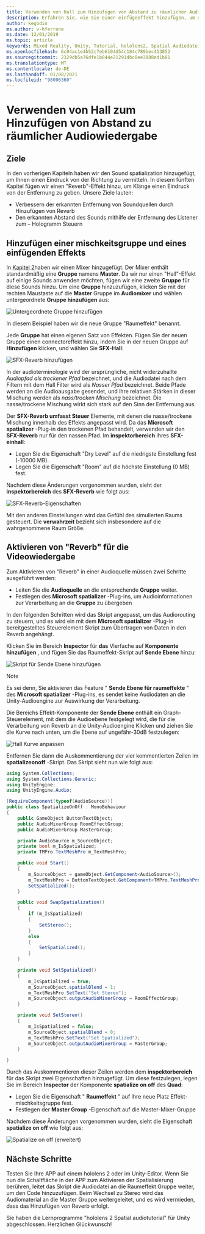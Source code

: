 ```yaml
---
title: Verwenden von Hall zum Hinzufügen von Abstand zu räumlicher Audiowiedergabe
description: Erfahren Sie, wie Sie einen einfügeeffekt hinzufügen, um den Sinn der Abstands Variation zu räumlichem Audiomaterial in einer Mixed Reality-Anwendung zu erweitern
author: kegodin
ms.author: v-hferrone
ms.date: 12/01/2019
ms.topic: article
keywords: Mixed Reality, Unity, Tutorial, hololens2, Spatial Audiodatei, mrtk, Mixed Reality Toolkit, UWP, Windows 10, HRTF, Head-Related Transfer Function, Reverb, Microsoft spatializer, Audiomixer, SFX-Reverb
ms.openlocfilehash: 6c04ac1e4b52c7eb6104d54c184c789bec413852
ms.sourcegitcommit: 2329db5a76dfe1b844e21291dbc8ee3888ed1b81
ms.translationtype: MT
ms.contentlocale: de-DE
ms.lasthandoff: 01/08/2021
ms.locfileid: "98006360"
---
```

# <a name="using-reverb-to-add-distance-to-spatial-audio"></a>Verwenden von Hall zum Hinzufügen von Abstand zu räumlicher Audiowiedergabe

## <a name="objectives"></a>Ziele

In den vorherigen Kapiteln haben wir den Sound spatialization hinzugefügt, um Ihnen einen Eindruck von der Richtung zu vermitteln. In diesem fünften Kapitel fügen wir einen "Reverb"-Effekt hinzu, um Klänge einen Eindruck von der Entfernung zu geben. Unsere Ziele lauten:
* Verbessern der erkannten Entfernung von Soundquellen durch Hinzufügen von Reverb
* Den erkannten Abstand des Sounds mithilfe der Entfernung des Listener zum – Hologramm Steuern

## <a name="add-a-mixer-group-and-a-reverb-effect"></a>Hinzufügen einer mischkeitsgruppe und eines einfügenden Effekts

In [Kapitel 2](unity-spatial-audio-ch2.md)haben wir einen Mixer hinzugefügt. Der Mixer enthält standardmäßig eine **Gruppe** namens **Master**. Da wir nur einen "Hall"-Effekt auf einige Sounds anwenden möchten, fügen wir eine zweite **Gruppe** für diese Sounds hinzu. Um eine **Gruppe** hinzuzufügen, klicken Sie mit der rechten Maustaste auf die **Master** Gruppe im **Audiomixer** und wählen untergeordnete **Gruppe hinzufügen** aus:

![Untergeordnete Gruppe hinzufügen](images/spatial-audio/add-child-group.png)

In diesem Beispiel haben wir die neue Gruppe "Raumeffekt" benannt.

Jede **Gruppe** hat einen eigenen Satz von Effekten. Fügen Sie der neuen Gruppe einen connectoreffekt hinzu, indem Sie in der neuen Gruppe auf **Hinzufügen** klicken, und wählen Sie **SFX-Hall**:

![SFX-Reverb hinzufügen](images/spatial-audio/add-sfx-reverb.png)

In der audioterminologie wird der ursprüngliche, nicht widerzuhallte _Audiopfad als trockener Pfad_ bezeichnet, und die Audiodatei nach dem Filtern mit dem Hall Filter wird als _Nasser Pfad_ bezeichnet. Beide Pfade werden an die Audioausgabe gesendet, und ihre relativen Stärken in dieser Mischung werden als _nass/trocken Mischung_ bezeichnet. Die nasse/trockene Mischung wirkt sich stark auf den Sinn der Entfernung aus.

Der **SFX-Reverb umfasst Steuer** Elemente, mit denen die nasse/trockene Mischung innerhalb des Effekts angepasst wird. Da das **Microsoft spatializer** -Plug-in den trockenen Pfad behandelt, verwenden wir den **SFX-Reverb** nur für den nassen Pfad. Im **inspektorbereich** Ihres **SFX-einhall**:
* Legen Sie die Eigenschaft "Dry Level" auf die niedrigste Einstellung fest (-10000 MB).
* Legen Sie die Eigenschaft "Room" auf die höchste Einstellung (0 MB) fest.

Nachdem diese Änderungen vorgenommen wurden, sieht der **inspektorbereich** des **SFX-Reverb** wie folgt aus:

![SFX-Reverb-Eigenschaften](images/spatial-audio/sfx-reverb-properties.png)

Mit den anderen Einstellungen wird das Gefühl des simulierten Raums gesteuert. Die **verwahrzeit** bezieht sich insbesondere auf die wahrgenommene Raum Größe. 

## <a name="enable-reverb-on-the-video-playback"></a>Aktivieren von "Reverb" für die Videowiedergabe

Zum Aktivieren von "Reverb" in einer Audioquelle müssen zwei Schritte ausgeführt werden:
* Leiten Sie die **Audioquelle** an die entsprechende **Gruppe** weiter.
* Festlegen des **Microsoft spatializer** -Plug-ins, um Audioinformationen zur Verarbeitung an die **Gruppe** zu übergeben

In den folgenden Schritten wird das Skript angepasst, um das Audiorouting zu steuern, und es wird ein mit dem **Microsoft spatializer** -Plug-in bereitgestelltes Steuerelement Skript zum Übertragen von Daten in den Reverb angehängt.

Klicken Sie im Bereich **Inspector** für **das** Vierfache auf **Komponente hinzufügen** , und fügen Sie das Raumeffekt-Skript auf **Sende Ebene** hinzu:

![Skript für Sende Ebene hinzufügen](images/spatial-audio/add-send-level-script.png)

> [!NOTE]
> Es sei denn, Sie aktivieren das Feature " **Sende Ebene für raumeffekte** " des **Microsoft spatializer** -Plug-ins, es sendet keine Audiodaten an die Unity-Audioengine zur Auswirkung der Verarbeitung.

Die Bereichs Effekt-Komponente der **Sende Ebene** enthält ein Graph-Steuerelement, mit dem die Audioebene festgelegt wird, die für die Verarbeitung von Reverb an die Unity-Audioengine Klicken und ziehen Sie die Kurve nach unten, um die Ebene auf ungefähr-30dB festzulegen:

![Hall Kurve anpassen](images/spatial-audio/adjust-reverb-curve.png)

Entfernen Sie dann die Auskommentierung der vier kommentierten Zeilen im **spatializeonoff** -Skript. Das Skript sieht nun wie folgt aus:
```c#
using System.Collections;
using System.Collections.Generic;
using UnityEngine;
using UnityEngine.Audio;

[RequireComponent(typeof(AudioSource))]
public class SpatializeOnOff : MonoBehaviour
{
    public GameObject ButtonTextObject;
    public AudioMixerGroup RoomEffectGroup;
    public AudioMixerGroup MasterGroup;

    private AudioSource m_SourceObject;
    private bool m_IsSpatialized;
    private TMPro.TextMeshPro m_TextMeshPro;

    public void Start()
    {
        m_SourceObject = gameObject.GetComponent<AudioSource>();
        m_TextMeshPro = ButtonTextObject.GetComponent<TMPro.TextMeshPro>();
        SetSpatialized();
    }

    public void SwapSpatialization()
    {
        if (m_IsSpatialized)
        {
            SetStereo();
        }
        else
        {
            SetSpatialized();
        }
    }

    private void SetSpatialized()
    {
        m_IsSpatialized = true;
        m_SourceObject.spatialBlend = 1;
        m_TextMeshPro.SetText("Set Stereo");
        m_SourceObject.outputAudioMixerGroup = RoomEffectGroup;
    }

    private void SetStereo()
    {
        m_IsSpatialized = false;
        m_SourceObject.spatialBlend = 0;
        m_TextMeshPro.SetText("Set Spatialized");
        m_SourceObject.outputAudioMixerGroup = MasterGroup;
    }

}
```

Durch das Auskommentieren dieser Zeilen werden dem **inspektorbereich** für das Skript zwei Eigenschaften hinzugefügt. Um diese festzulegen, legen Sie im Bereich **Inspector** der Komponente **spatialize on off** des **Quad**:
* Legen Sie die Eigenschaft " **Raumeffekt** " auf Ihre neue Platz Effekt-mischkeitsgruppe fest.
* Festlegen der **Master Group** -Eigenschaft auf die Master-Mixer-Gruppe

Nachdem diese Änderungen vorgenommen wurden, sieht die Eigenschaft **spatialize on off** wie folgt aus:

![Spatialize on off (erweitert)](images/spatial-audio/spatialize-on-off-extended.png)

## <a name="next-steps"></a>Nächste Schritte

Testen Sie Ihre APP auf einem hololens 2 oder im Unity-Editor. Wenn Sie nun die Schaltfläche in der APP zum Aktivieren der Spatialisierung berühren, leitet das Skript die Audiodatei an die Raumeffekt Gruppe weiter, um den Code hinzuzufügen. Beim Wechsel zu Stereo wird das Audiomaterial an die Master Gruppe weitergeleitet, und es wird vermieden, dass das Hinzufügen von Reverb erfolgt.

Sie haben die Lernprogramme "hololens 2 Spatial audiotutorial" für Unity abgeschlossen. Herzlichen Glückwunsch!


